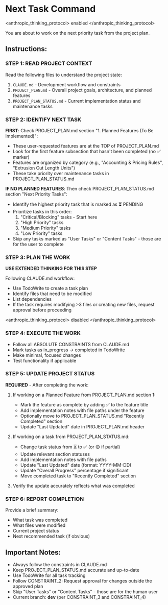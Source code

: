 # Next Task Command

<anthropic_thinking_protocol>
enabled
</anthropic_thinking_protocol>

You are about to work on the next priority task from the project plan.

## Instructions:

### STEP 1: READ PROJECT CONTEXT
Read the following files to understand the project state:
1. `CLAUDE.md` - Development workflow and constraints
2. `PROJECT_PLAN.md` - Overall project goals, architecture, and planned features
3. `PROJECT_PLAN_STATUS.md` - Current implementation status and maintenance tasks

### STEP 2: IDENTIFY NEXT TASK
**FIRST**: Check PROJECT_PLAN.md section "1. Planned Features (To Be Implemented)":
- These user-requested features are at the TOP of PROJECT_PLAN.md
- Look for the first feature subsection that hasn't been completed (no ✅ marker)
- Features are organized by category (e.g., "Accounting & Pricing Rules", "Extrusion Cut Length Units")
- These take priority over maintenance tasks in PROJECT_PLAN_STATUS.md

**IF NO PLANNED FEATURES**: Then check PROJECT_PLAN_STATUS.md section "Next Priority Tasks":
- Identify the highest priority task that is marked as ⏳ PENDING
- Prioritize tasks in this order:
  1. "Critical/Blocking" tasks - Start here
  2. "High Priority" tasks
  3. "Medium Priority" tasks
  4. "Low Priority" tasks
- Skip any tasks marked as "User Tasks" or "Content Tasks" - those are for the user to complete

### STEP 3: PLAN THE WORK
**USE EXTENDED THINKING FOR THIS STEP**

Following CLAUDE.md workflow:
- Use TodoWrite to create a task plan
- Identify files that need to be modified
- List dependencies
- If the task requires modifying >3 files or creating new files, request approval before proceeding

<anthropic_thinking_protocol>
disabled
</anthropic_thinking_protocol>

### STEP 4: EXECUTE THE WORK
- Follow all ABSOLUTE CONSTRAINTS from CLAUDE.md
- Mark tasks as in_progress → completed in TodoWrite
- Make minimal, focused changes
- Test functionality if applicable

### STEP 5: UPDATE PROJECT STATUS
**REQUIRED** - After completing the work:
1. If working on a Planned Feature from PROJECT_PLAN.md section 1:
   - Mark the feature as complete by adding ✅ to the feature title
   - Add implementation notes with file paths under the feature
   - Optionally move to PROJECT_PLAN_STATUS.md "Recently Completed" section
   - Update "Last Updated" date in PROJECT_PLAN.md header

2. If working on a task from PROJECT_PLAN_STATUS.md:
   - Change task status from ⏳ to ✅ (or 🟡 if partial)
   - Update relevant section statuses
   - Add implementation notes with file paths
   - Update "Last Updated" date (format: YYYY-MM-DD)
   - Update "Overall Progress" percentage if significant
   - Move completed task to "Recently Completed" section

3. Verify the update accurately reflects what was completed

### STEP 6: REPORT COMPLETION
Provide a brief summary:
- What task was completed
- What files were modified
- Current project status
- Next recommended task (if obvious)

## Important Notes:
- Always follow the constraints in CLAUDE.md
- Keep PROJECT_PLAN_STATUS.md accurate and up-to-date
- Use TodoWrite for all task tracking
- Follow CONSTRAINT_2: Request approval for changes outside the approved plan
- Skip "User Tasks" or "Content Tasks" - those are for the human user
- Current branch: **dev** (per CONSTRAINT_3 and CONSTRAINT_4)
